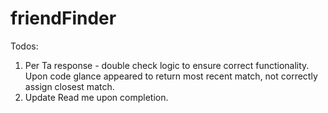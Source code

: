 # friendFinder

Todos:
  1. Per Ta response - double check logic to ensure correct functionality. Upon code glance appeared to return most recent match, not correctly assign closest match.
  2. Update Read me upon completion.
